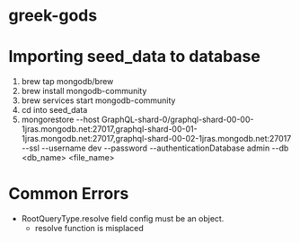 # greek-gods

# Importing seed_data to database
1. brew tap mongodb/brew
2. brew install mongodb-community
3. brew services start mongodb-community
4. cd into seed_data
5. mongorestore --host GraphQL-shard-0/graphql-shard-00-00-1jras.mongodb.net:27017,graphql-shard-00-01-1jras.mongodb.net:27017,graphql-shard-00-02-1jras.mongodb.net:27017 --ssl --username dev --password <PASSWORD> --authenticationDatabase admin --db <db_name> <file_name>


# Common Errors
- RootQueryType.resolve field config must be an object.
    - resolve function is misplaced
